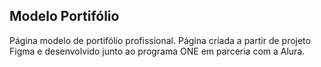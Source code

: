 ## Modelo Portifólio

Página modelo de portifólio profissional.
Página criada a partir de projeto Figma e desenvolvido junto ao programa ONE em parceria com a Alura.
